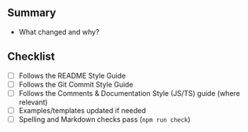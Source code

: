 ## Summary

- What changed and why?

## Checklist

- [ ] Follows the README Style Guide
- [ ] Follows the Git Commit Style Guide
- [ ] Follows the Comments & Documentation Style (JS/TS) guide (where relevant)
- [ ] Examples/templates updated if needed
- [ ] Spelling and Markdown checks pass (`npm run check`)
